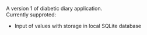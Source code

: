 A version 1 of diabetic diary application.  
Currently supproted:
- Input of values with storage in local SQLite database
